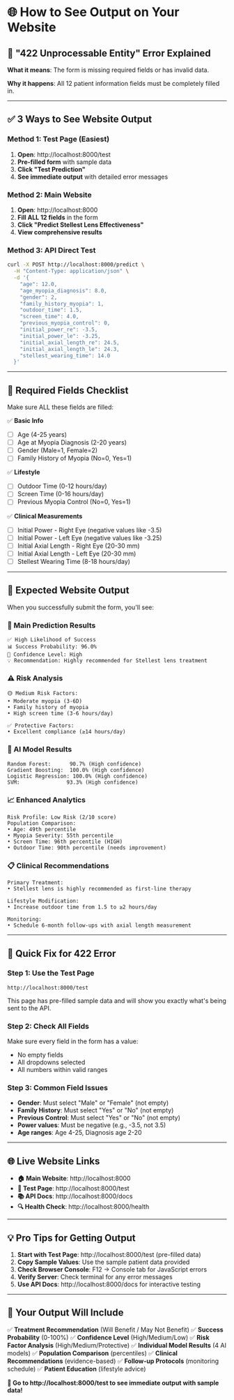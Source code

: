 # 🌐 How to See Output on Your Website

## 🚨 **"422 Unprocessable Entity" Error Explained**

**What it means**: The form is missing required fields or has invalid data.

**Why it happens**: All 12 patient information fields must be completely filled in.

---

## ✅ **3 Ways to See Website Output**

### **Method 1: Test Page (Easiest)**
1. **Open**: http://localhost:8000/test
2. **Pre-filled form** with sample data
3. **Click "Test Prediction"**
4. **See immediate output** with detailed error messages

### **Method 2: Main Website**
1. **Open**: http://localhost:8000
2. **Fill ALL 12 fields** in the form
3. **Click "Predict Stellest Lens Effectiveness"**
4. **View comprehensive results**

### **Method 3: API Direct Test**
```bash
curl -X POST http://localhost:8000/predict \
  -H "Content-Type: application/json" \
  -d '{
    "age": 12.0,
    "age_myopia_diagnosis": 8.0,
    "gender": 2,
    "family_history_myopia": 1,
    "outdoor_time": 1.5,
    "screen_time": 4.0,
    "previous_myopia_control": 0,
    "initial_power_re": -3.5,
    "initial_power_le": -3.25,
    "initial_axial_length_re": 24.5,
    "initial_axial_length_le": 24.3,
    "stellest_wearing_time": 14.0
  }'
```

---

## 📝 **Required Fields Checklist**

Make sure ALL these fields are filled:

✅ **Basic Info**
- [ ] Age (4-25 years)
- [ ] Age at Myopia Diagnosis (2-20 years)
- [ ] Gender (Male=1, Female=2)
- [ ] Family History of Myopia (No=0, Yes=1)

✅ **Lifestyle**
- [ ] Outdoor Time (0-12 hours/day)
- [ ] Screen Time (0-16 hours/day)
- [ ] Previous Myopia Control (No=0, Yes=1)

✅ **Clinical Measurements**
- [ ] Initial Power - Right Eye (negative values like -3.5)
- [ ] Initial Power - Left Eye (negative values like -3.25)
- [ ] Initial Axial Length - Right Eye (20-30 mm)
- [ ] Initial Axial Length - Left Eye (20-30 mm)
- [ ] Stellest Wearing Time (8-18 hours/day)

---

## 🎯 **Expected Website Output**

When you successfully submit the form, you'll see:

### **🎉 Main Prediction Results**
```
✅ High Likelihood of Success
📊 Success Probability: 96.0%
🎯 Confidence Level: High
💡 Recommendation: Highly recommended for Stellest lens treatment
```

### **⚠️ Risk Analysis**
```
🟡 Medium Risk Factors:
• Moderate myopia (3-6D)
• Family history of myopia
• High screen time (3-6 hours/day)

✅ Protective Factors:
• Excellent compliance (≥14 hours/day)
```

### **🤖 AI Model Results**
```
Random Forest:      90.7% (High confidence)
Gradient Boosting:  100.0% (High confidence)
Logistic Regression: 100.0% (High confidence)
SVM:               93.3% (High confidence)
```

### **📈 Enhanced Analytics**
```
Risk Profile: Low Risk (2/10 score)
Population Comparison:
• Age: 49th percentile
• Myopia Severity: 55th percentile
• Screen Time: 96th percentile (HIGH)
• Outdoor Time: 90th percentile (needs improvement)
```

### **📋 Clinical Recommendations**
```
Primary Treatment:
• Stellest lens is highly recommended as first-line therapy

Lifestyle Modification:
• Increase outdoor time from 1.5 to ≥2 hours/day

Monitoring:
• Schedule 6-month follow-ups with axial length measurement
```

---

## 🔧 **Quick Fix for 422 Error**

### **Step 1: Use the Test Page**
```
http://localhost:8000/test
```
This page has pre-filled sample data and will show you exactly what's being sent to the API.

### **Step 2: Check All Fields**
Make sure every field in the form has a value:
- No empty fields
- All dropdowns selected
- All numbers within valid ranges

### **Step 3: Common Field Issues**
- **Gender**: Must select "Male" or "Female" (not empty)
- **Family History**: Must select "Yes" or "No" (not empty)
- **Previous Control**: Must select "Yes" or "No" (not empty)
- **Power values**: Must be negative (e.g., -3.5, not 3.5)
- **Age ranges**: Age 4-25, Diagnosis age 2-20

---

## 🌐 **Live Website Links**

- **🏠 Main Website**: http://localhost:8000
- **🧪 Test Page**: http://localhost:8000/test
- **📚 API Docs**: http://localhost:8000/docs
- **🔍 Health Check**: http://localhost:8000/health

---

## 💡 **Pro Tips for Getting Output**

1. **Start with Test Page**: http://localhost:8000/test (pre-filled data)
2. **Copy Sample Values**: Use the sample patient data provided
3. **Check Browser Console**: F12 → Console tab for JavaScript errors
4. **Verify Server**: Check terminal for any error messages
5. **Use API Docs**: http://localhost:8000/docs for interactive testing

---

## 🎊 **Your Output Will Include**

✅ **Treatment Recommendation** (Will Benefit / May Not Benefit)
✅ **Success Probability** (0-100%)
✅ **Confidence Level** (High/Medium/Low)
✅ **Risk Factor Analysis** (High/Medium/Protective)
✅ **Individual Model Results** (4 AI models)
✅ **Population Comparison** (percentiles)
✅ **Clinical Recommendations** (evidence-based)
✅ **Follow-up Protocols** (monitoring schedule)
✅ **Patient Education** (lifestyle advice)

**🚀 Go to http://localhost:8000/test to see immediate output with sample data!**
